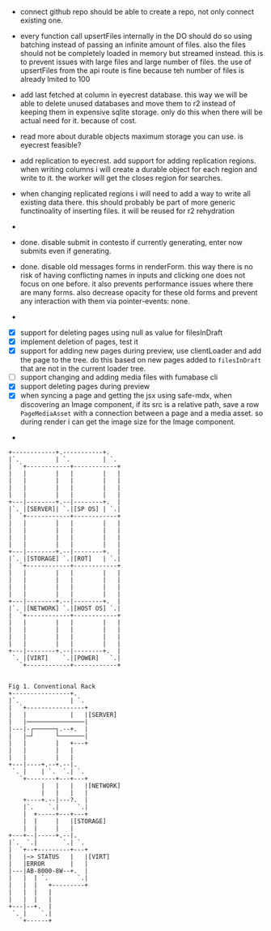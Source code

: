 - connect github repo should be able to create a repo, not only connect existing one.
- every function call upsertFiles internally in the DO should do so using batching instead of passing an infinite amount of files. also the files should not be completely loaded in memory but streamed instead. this is to prevent issues with large files and large number of files. the use of upsertFiles from the api route is fine because teh number of files is already lmited to 100



- add last fetched at column in eyecrest database. this way we will be able to delete unused databases and move them to r2 instead of keeping them in expensive sqlite storage. only do this when there will be actual need for it. because of cost.
- read more about durable objects maximum storage you can use. is eyecrest feasible?
- add replication to eyecrest. add support for adding replication regions. when writing columns i will create a durable object for each region and write to it. the worker will get the closes region for searches.
- when changing replicated regions i will need to add a way to write all existing data there. this should probably be part of more generic functinoality of inserting files. it will be reused for r2 rehydration
-




- done. disable submit in contesto if currently generating, enter now submits even if generating.
- done. disable old messages forms in renderForm. this way there is no risk of having conflicting names in inputs and clicking one does not focus on one before. it also prevents performance issues where there are many forms. also decrease opacity for these old forms and prevent any interaction with them via pointer-events: none.
-





- [x] support for deleting pages using null as value for filesInDraft
- [x] implement deletion of pages, test it
- [x] support for adding new pages during preview, use clientLoader and add the page to the tree. do this based on new pages added to `filesInDraft` that are not in the current loader tree.
- [ ] support changing and adding media files with fumabase cli
- [x] support deleting pages during preview
- [x] when syncing a page and getting the jsx using safe-mdx, when discovering an Image component, if its src is a relative path, save a row `PageMediaAsset` with a connection between a page and a media asset. so during render i can get the image size for the Image component.
-



```
+------------+.-----------+.
|`.          | `.         | `.
|  `+------------+------------+
|   |        |   |        |   |
|   |        |   |        |   |
|   |        |   |        |   |
|   |        |   |        |   |
+---|--------+.--|--------+.  |
|`. |[SERVER]| `.|[SP OS] | `.|
|  `+------------+------------+
|   |        |   |        |   |
|   |        |   |        |   |
|   |        |   |        |   |
|   |        |   |        |   |
+---|--------+.--|--------+.  |
|`. |[STORAGE] `.|[ROT]   | `.|
|  `+------------+------------+
|   |        |   |        |   |
|   |        |   |        |   |
|   |        |   |        |   |
|   |        |   |        |   |
+---|--------+.--|--------+.  |
|`. |[NETWORK] `.|[HOST OS] `.|
|  `+------------+------------+
|   |        |   |        |   |
|   |        |   |        |   |
|   |        |   |        |   |
|   |        |   |        |   |
+---|--------+.--|--------+.  |
 `. |[VIRT]    `.|[POWER]   `.|
   `+------------+------------+
```



```

Fig 1. Conventional Rack
+----------------+.
|`.              | `.
|  `+----------------+
|   |            |   |[SERVER]
|   |────────────────|
|---|-┌──────┐.--+.  |
|   |─┘      └───────|
|   |        |   +---+
|   |        |   |
|   |        |   |
+---|----+.--+.--|.
 `. |    | `.  `.| `.
   `+--------+---+---+
         |   |   |   |[NETWORK]
         |   |   |   |
    +----+.--|---?.  |
    |`.    `.|     `.|
    |  +-----+---+---+
    |  |     |   |[STORAGE]
    |  |     |   |
+---+--|-----+.--|.
|`.  `.|       `.| `.
|  `+--+---------+---+
|   |~> STATUS   |   |[VIRT]
|   |ERROR       |   |
|---|AB-8000-8W--+.  |
|   |  | `.        `.|
|   |  |   +---------+
|   |  |   |
|   |  |   |
+---|--+.  |
 `. |    `.|
   `+------+
```
